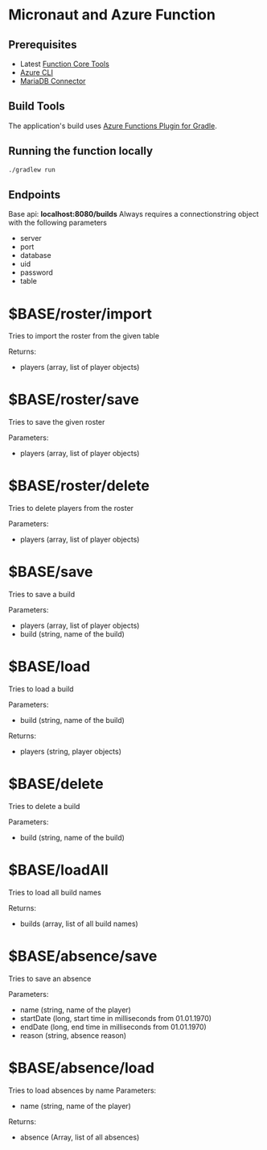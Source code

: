 # Micronaut and Azure Function

## Prerequisites

- Latest [Function Core Tools](https://aka.ms/azfunc-install)
- [Azure CLI](https://docs.microsoft.com/en-us/cli/azure/)
- [MariaDB Connector](https://mariadb.com/kb/en/about-mariadb-connector-j/)


## Build Tools

The application's build uses [Azure Functions Plugin for Gradle](https://plugins.gradle.org/plugin/com.microsoft.azure.azurefunctions).
## Running the function locally

```cmd
./gradlew run
```

## Endpoints
Base api: **localhost:8080/builds**
Always requires a connectionstring object with the following parameters
* server
* port
* database
* uid
* password
* table

# $BASE/roster/import
Tries to import the roster from the given table

Returns:
* players (array, list of player objects)

# $BASE/roster/save
Tries to save the given roster

Parameters:
* players (array, list of player objects)

# $BASE/roster/delete
Tries to delete players from the roster

Parameters:
* players (array, list of player objects)

# $BASE/save
Tries to save a build

Parameters:
* players (array, list of player objects)
* build (string, name of the build)

# $BASE/load
Tries to load a build

Parameters:
* build (string, name of the build)

Returns:
* players (string, player objects)

# $BASE/delete
Tries to delete a build

Parameters:
* build (string, name of the build)

# $BASE/loadAll
Tries to load all build names

Returns:
* builds (array, list of all build names)

# $BASE/absence/save
Tries to save an absence

Parameters:
* name (string, name of the player)
* startDate (long, start time in milliseconds from 01.01.1970)
* endDate (long, end time in milliseconds from 01.01.1970)
* reason (string, absence reason)

# $BASE/absence/load
Tries to load absences by name
Parameters:
* name (string, name of the player)

Returns:
* absence (Array, list of all absences)
